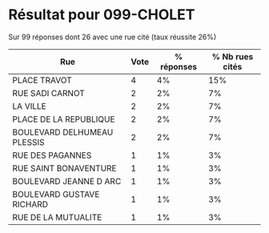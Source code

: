 # Résultat pour 099-CHOLET

Sur 99 réponses dont 26 avec une rue cité (taux réussite 26%)

| Rue | Vote | % réponses | % Nb rues cités|
|-----|------|------------|----------------|
| PLACE TRAVOT | 4 | 4% | 15%|
| RUE SADI CARNOT | 2 | 2% | 7%|
| LA VILLE | 2 | 2% | 7%|
| PLACE DE LA REPUBLIQUE | 2 | 2% | 7%|
| BOULEVARD DELHUMEAU PLESSIS | 2 | 2% | 7%|
| RUE DES PAGANNES | 1 | 1% | 3%|
| RUE SAINT BONAVENTURE | 1 | 1% | 3%|
| BOULEVARD JEANNE D ARC | 1 | 1% | 3%|
| BOULEVARD GUSTAVE RICHARD | 1 | 1% | 3%|
| RUE DE LA MUTUALITE | 1 | 1% | 3%|
